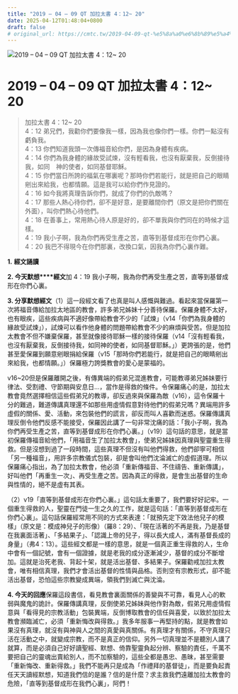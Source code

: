 ```yaml
---
title: "2019 – 04 – 09 QT 加拉太書 4：12~ 20"
date: 2025-04-12T01:48:04+0800
draft: false
# original_url: https://cmtc.tw/2019-04-09-qt-%e5%8a%a0%e6%8b%89%e5%a4%aa%e6%9b%b8-4%ef%bc%9a12-20
---
```


![2019 – 04 – 09 QT 加拉太書 4：12~ 20](/images/qt.jpg   "2019 – 04 – 09 QT 加拉太書 4：12~ 20")

# 2019 – 04 – 09 QT 加拉太書 4：12~ 20

> 加拉太書 4：12~ 20  
> 4：12 弟兄們，我勸你們要像我一樣，因為我也像你們一樣。你們一點沒有虧負我。  
> 4：13 你們知道我頭一次傳福音給你們，是因為身體有疾病。  
> 4：14 你們為我身體的緣故受試煉，沒有輕看我，也沒有厭棄我，反倒接待我，如同　神的使者，如同基督耶穌。  
> 4：15 你們當日所誇的福氣在哪裏呢？那時你們若能行，就是把自己的眼睛剜出來給我，也都情願。這是我可以給你們作見證的。  
> 4：16 如今我將真理告訴你們，就成了你們的仇敵嗎？  
> 4：17 那些人熱心待你們，卻不是好意，是要離間你們（原文是把你們關在外面），叫你們熱心待他們。  
> 4：18 在善事上，常用熱心待人原是好的，卻不單我與你們同在的時候才這樣。  
> 4：19 我小子啊，我為你們再受生產之苦，直等到基督成形在你們心裏。  
> 4：20 我巴不得現今在你們那裏，改換口氣，因我為你們心裏作難。

**1.** **經文誦讀**

**2. 今天默想****經文**加 4：19 我小子啊，我為你們再受生產之苦，直等到基督成形在你們心裏。

**3. 分享默想經文**（1）這一段經文看了也真是叫人感慨與難過。看起來當保羅第一次將福音傳給加拉太地區的教會，許多弟兄姊妹十分善待保羅。保羅身體不太好，也有眼疾，這些疾病與不適好像帶給教會不少的「試煉」（v14「你們為我身體的緣故受試煉」），試煉可以看作他身體的問題帶給教會不少的麻煩與受苦。但是加拉太教會不但不嫌棄保羅，甚至就像接待耶穌一樣的接待保羅（v14「沒有輕看我，也沒有厭棄我，反倒接待我，如同神的使者，如同基督耶穌。」）更誇張的是，他們甚至愛保羅到願意剜眼捐給保羅（v15「那時你們若能行，就是把自己的眼睛剜出來給我，也都情願。」）保羅極力誇獎教會的愛心是蒙福的。

v16\~20但是保羅離開之後，有傳異端的假弟兄混進教會，可能教導弟兄姊妹要行律法、受割禮、守節期與安息日…，當作是得救的條件。令保羅痛心的是，加拉太教會竟然選擇相信這些假弟兄的教導，卻反過來與保羅為敵（v16），這令保羅十分的難過，難道傳講真理還不如那些用虛情假意對待他們的假弟兄嗎？異端用許多虛假的關係、愛、活動，來包裝他們的謊言，卻反而叫人喜歡而迷惑。保羅傳講真理反倒令他們反感不能接受，保羅因此講了一句非常沈痛的話：「我小子啊，我為你們再受生產之苦，直等到基督成形在你們心裏。」（v19）這句話的意思，就是當初保羅傳福音給他們，「用福音生了加拉太教會」，使弟兄姊妹因真理與聖靈重生得救。但是沒想到過了一段時間，這些真理不但沒有叫他們得救，他們卻寧可相信「另一種福音」，用許多宗教儀式包裝，卻是會叫他們沈淪滅亡的虛假道理。所以保羅痛心指出，為了加拉太教會，他必須「重新傳福音、不住禱告、重新傳講」，好叫他們「再重生一次」、再受生產之苦。因為真正的得救，是會生出基督的生命與性情的，絕不是虛有其表。

（2）v19「直等到基督成形在你們心裏。」這句話太重要了，我們要好好記牢。一個重生得救的人，聖靈在門徒一生之久的工作，就是這句話：「直等到基督成形在你們心裏」。這句話保羅經常用不同的方式來表達：「就預先定下效法他兒子的模樣」（原文是：模成神兒子的形像）（羅8：29）、「現在活著的不再是我，乃是基督在我裏面活著」、「多結果子」、「認識上帝的兒子，得以長大成人，滿有基督長成的身量」（弗4：13）。這些經文都是一樣的意思，就是一個真正重生得救的人，生命中會有一個記號，會有一個證據，就是老我的成分逐漸減少，基督的成分不斷增加。這就是治死老我、背起十架，就是活出基督、多結果子。保羅勸戒加拉太教會，唯有相信真理，我們才會活出基督的性情與品格。否則空有宗教形式，卻不能活出基督，恐怕這些宗教變成異端，領我們到滅亡與沈淪。

**4. 今天的回應**保羅這段書信，看見教會裏面關係的善變與不可靠，看見人心的軟弱與魔鬼的詭計。保羅傳講真理，反倒使弟兄姊妹與他作對為敵，假弟兄用虛情假意與「看得見的宗教活動」包裝異端，反倒博取教會的信任與喜愛，以致於加拉太教會瀕臨滅亡，必須「重新悔改與得救。」我多年服事一再堅持的點，就是教會如果沒有真理，就沒有與神與人之間的真愛與真關係。有真理才有關係，不守真理只活在活動之中，就變成宗教，而不是真正的信仰。另外一切真理並不是聽別人講了就算，而是必須自己好好讀聖經、默想、倚靠聖靈負起分辨、察驗的責任，千萬不要把自己的靈魂出賣給別人，而不加察驗的，這些全都是愚忠、愚昧，甚至需要「重新悔改、重新得救。」我們不能再只是成為「作禮拜的基督徒」，而是要負起責任天天讀經默想，知道我們信的是誰？信的是什麼？求主救我們遠離加拉太教會的危險，「直等到基督成形在我們心裏」，阿們！
